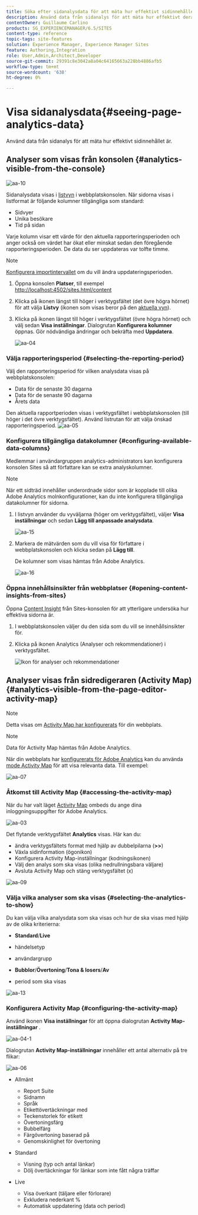```yaml
---
title: Söka efter sidanalysdata för att mäta hur effektivt sidinnehållet är
description: Använd data från sidanalys för att mäta hur effektivt deras sidinnehåll är
contentOwner: Guillaume Carlino
products: SG_EXPERIENCEMANAGER/6.5/SITES
content-type: reference
topic-tags: site-features
solution: Experience Manager, Experience Manager Sites
feature: Authoring,Integration
role: User,Admin,Architect,Developer
source-git-commit: 29391c8e3042a8a04c64165663a228bb4886afb5
workflow-type: tm+mt
source-wordcount: '638'
ht-degree: 0%

---
```


# Visa sidanalysdata{#seeing-page-analytics-data}

Använd data från sidanalys för att mäta hur effektivt sidinnehållet är.

## Analyser som visas från konsolen {#analytics-visible-from-the-console}

![aa-10](assets/aa-10.png)

Sidanalysdata visas i [listvyn](/help/sites-authoring/basic-handling.md#list-view) i webbplatskonsolen. När sidorna visas i listformat är följande kolumner tillgängliga som standard:

* Sidvyer
* Unika besökare
* Tid på sidan

Varje kolumn visar ett värde för den aktuella rapporteringsperioden och anger också om värdet har ökat eller minskat sedan den föregående rapporteringsperioden. De data du ser uppdateras var tolfte timme.

>[!NOTE]
>
>[Konfigurera importintervallet](/help/sites-administering/adobeanalytics-connect.md#configuring-the-import-interval) om du vill ändra uppdateringsperioden.

1. Öppna konsolen **Platser**, till exempel [http://localhost:4502/sites.html/content](http://localhost:4502/sites.html/content)
1. Klicka på ikonen längst till höger i verktygsfältet (det övre högra hörnet) för att välja **Listvy** (ikonen som visas beror på den [aktuella vyn](/help/sites-authoring/basic-handling.md#viewing-and-selecting-resources)).

1. Klicka på ikonen längst till höger i verktygsfältet (övre högra hörnet) och välj sedan **Visa inställningar**. Dialogrutan **Konfigurera kolumner** öppnas. Gör nödvändiga ändringar och bekräfta med **Uppdatera**.

   ![aa-04](assets/aa-04.png)

### Välja rapporteringsperiod {#selecting-the-reporting-period}

Välj den rapporteringsperiod för vilken analysdata visas på webbplatskonsolen:

* Data för de senaste 30 dagarna
* Data för de senaste 90 dagarna
* Årets data

Den aktuella rapportperioden visas i verktygsfältet i webbplatskonsolen (till höger i det övre verktygsfältet). Använd listrutan för att välja önskad rapporteringsperiod.
![aa-05](assets/aa-05.png)

### Konfigurera tillgängliga datakolumner {#configuring-available-data-columns}

Medlemmar i användargruppen analytics-administrators kan konfigurera konsolen Sites så att författare kan se extra analyskolumner.

>[!NOTE]
>
>När ett sidträd innehåller underordnade sidor som är kopplade till olika Adobe Analytics molnkonfigurationer, kan du inte konfigurera tillgängliga datakolumner för sidorna.

1. I listvyn använder du vyväljarna (höger om verktygsfältet), väljer **Visa inställningar** och sedan **Lägg till anpassade analysdata**.

   ![aa-15](assets/aa-15.png)

1. Markera de mätvärden som du vill visa för författare i webbplatskonsolen och klicka sedan på **Lägg till**.

   De kolumner som visas hämtas från Adobe Analytics.

   ![aa-16](assets/aa-16.png)

### Öppna innehållsinsikter från webbplatser {#opening-content-insights-from-sites}

Öppna [Content Insight](/help/sites-authoring/content-insights.md) från Sites-konsolen för att ytterligare undersöka hur effektiva sidorna är.

1. I webbplatskonsolen väljer du den sida som du vill se innehållsinsikter för.
1. Klicka på ikonen Analytics (Analyser och rekommendationer) i verktygsfältet.

   ![Ikon för analyser och rekommendationer](do-not-localize/chlimage_1-16a.png)

## Analyser visas från sidredigeraren (Activity Map) {#analytics-visible-from-the-page-editor-activity-map}

>[!NOTE]
>
>Detta visas om [Activity Map har konfigurerats](/help/sites-administering/adobeanalytics-connect.md#configuring-for-the-activity-map) för din webbplats.

>[!NOTE]
>
>Data för Activity Map hämtas från Adobe Analytics.

När din webbplats har [konfigurerats för Adobe Analytics](/help/sites-administering/adobeanalytics-connect.md) kan du använda [mode Activity Map](/help/sites-authoring/author-environment-tools.md#page-modes) för att visa relevanta data. Till exempel:

![aa-07](assets/aa-07.png)

### Åtkomst till Activity Map {#accessing-the-activity-map}

När du har valt läget [Activity Map](/help/sites-authoring/author-environment-tools.md#page-modes) ombeds du ange dina inloggningsuppgifter för Adobe Analytics.

![aa-03](assets/aa-03.png)

Det flytande verktygsfältet **Analytics** visas. Här kan du:

* ändra verktygsfältets format med hjälp av dubbelpilarna (**>>**)
* Växla sidinformation (ögonikon)
* Konfigurera Activity Map-inställningar (kodningsikonen)
* Välj den analys som ska visas (olika nedrullningsbara väljare)
* Avsluta Activity Map och stäng verktygsfältet (x)

![aa-09](assets/aa-09.png)

### Välja vilka analyser som ska visas {#selecting-the-analytics-to-show}

Du kan välja vilka analysdata som ska visas och hur de ska visas med hjälp av de olika kriterierna:

* **Standard**/**Live**

* händelsetyp
* användargrupp
* **Bubblor**/**Övertoning**/**Tona &amp; losers**/**Av**

* period som ska visas

![aa-13](assets/aa-13.png)

### Konfigurera Activity Map {#configuring-the-activity-map}

Använd ikonen **Visa inställningar** för att öppna dialogrutan **Activity Map-inställningar** .

![aa-04-1](assets/aa-04-1.png)

Dialogrutan **Activity Map-inställningar** innehåller ett antal alternativ på tre flikar:

![aa-06](assets/aa-06.png)

* Allmänt

   * Report Suite
   * Sidnamn
   * Språk
   * Etikettövertäckningar med
   * Teckenstorlek för etikett
   * Övertoningsfärg
   * Bubbelfärg
   * Färgövertoning baserad på
   * Genomskinlighet för övertoning

* Standard

   * Visning (typ och antal länkar)
   * Dölj övertäckningar för länkar som inte fått några träffar

* Live

   * Visa överkant (täljare eller förlorare)
   * Exkludera nederkant %
   * Automatisk uppdatering (data och period)

